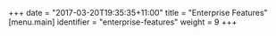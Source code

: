 +++
date = "2017-03-20T19:35:35+11:00"
title = "Enterprise Features"
[menu.main]
  identifier = "enterprise-features"
  weight = 9
+++
